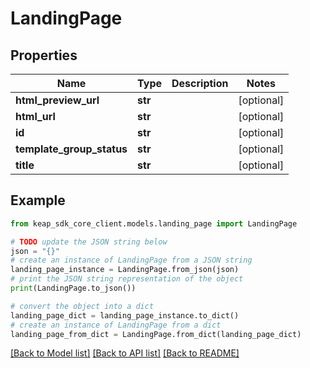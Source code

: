 # LandingPage


## Properties

Name | Type | Description | Notes
------------ | ------------- | ------------- | -------------
**html_preview_url** | **str** |  | [optional] 
**html_url** | **str** |  | [optional] 
**id** | **str** |  | [optional] 
**template_group_status** | **str** |  | [optional] 
**title** | **str** |  | [optional] 

## Example

```python
from keap_sdk_core_client.models.landing_page import LandingPage

# TODO update the JSON string below
json = "{}"
# create an instance of LandingPage from a JSON string
landing_page_instance = LandingPage.from_json(json)
# print the JSON string representation of the object
print(LandingPage.to_json())

# convert the object into a dict
landing_page_dict = landing_page_instance.to_dict()
# create an instance of LandingPage from a dict
landing_page_from_dict = LandingPage.from_dict(landing_page_dict)
```
[[Back to Model list]](../README.md#documentation-for-models) [[Back to API list]](../README.md#documentation-for-api-endpoints) [[Back to README]](../README.md)


